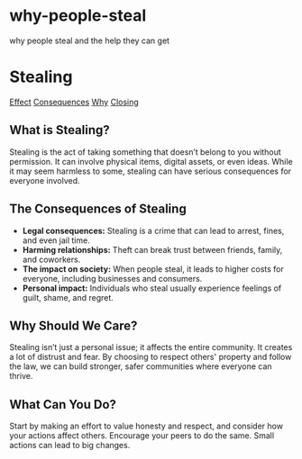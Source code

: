 # why-people-steal
why people steal and the help they can get
<!DOCTYPE html>
<html>
<head>
    <meta charset="UTF-8">
    <meta name="viewport" content="width=device-width, initial-scale=1.0">
    <title>Stealing Awareness</title>
    <link rel="stylesheet" href="style.css">
</head>
<body>
    <div class="container">
        <h1>Stealing</h1>
        <nav>
            <a href="effect.html">Effect</a>
            <a href="consequences.html">Consequences</a>
            <a href="why.html">Why</a>
            <a href="closing.html">Closing</a>
        </nav>
        <div class="topic">
            <h2>What is Stealing?</h2>
            <p>Stealing is the act of taking something that doesn’t belong to you without permission. It can involve physical items, digital assets, or even ideas. While it may seem harmless to some, stealing can have serious consequences for everyone involved.</p>
        </div>
        <div class="topic">
            <h2>The Consequences of Stealing</h2>
            <ul>
                <li><strong>Legal consequences:</strong> Stealing is a crime that can lead to arrest, fines, and even jail time.</li>
                <li><strong>Harming relationships:</strong> Theft can break trust between friends, family, and coworkers.</li>
                <li><strong>The impact on society:</strong> When people steal, it leads to higher costs for everyone, including businesses and consumers.</li>
                <li><strong>Personal impact:</strong> Individuals who steal usually experience feelings of guilt, shame, and regret.</li>
            </ul>
        </div>
        <div class="topic">
            <h2>Why Should We Care?</h2>
            <p>Stealing isn’t just a personal issue; it affects the entire community. It creates a lot of distrust and fear. By choosing to respect others' property and follow the law, we can build stronger, safer communities where everyone can thrive.</p>
        </div>
        <div class="topic">
            <h2>What Can You Do?</h2>
            <p>Start by making an effort to value honesty and respect, and consider how your actions affect others. Encourage your peers to do the same. Small actions can lead to big changes.</p>
       
</body>
</html>
